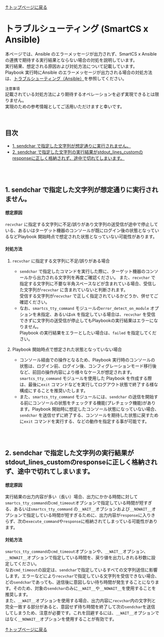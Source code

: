 
[↑トップページに戻る](../README.md)
<br>
# トラブルシューティング (SmartCS x Ansible)

本ページでは、Ansible のエラーメッセージが出力されず、SmartCS x Ansible の連携で期待する実行結果とならない場合の対処を説明しています。  
実行結果、想定される原因および対処方法について記載しています。  
Playbook 実行時にAnsible のエラーメッセージが出力される場合の対処方法は、[トラブルシューティング（Ansible）](./troubleshooting.md)を参照してください。  

`注意事項`  
記載されている対処方法により期待するオペレーションを必ず実現できるとは限りません。  
実現のための参考情報としてご活用いただけますと幸いです。  

<br>

## 目次
- [1. sendchar で指定した文字列が想定通りに実行されません。](./smartcsmoduletips.md#1-sendchar-で指定した文字列が想定通りに実行されません)
- [2. sendchar で指定した文字列の実行結果がstdout_lines_customのresponseに正しく格納されず、途中で切れてしまいます。](./smartcsmoduletips.md#2-sendchar-で指定した文字列の実行結果がstdout_lines_customのresponseに正しく格納されず途中で切れてしまいます)

<br>
<br>

## 1. sendchar で指定した文字列が想定通りに実行されません。
#### 想定原因
`recvchar` に指定する文字列に不足/誤りがあり文字列の送受信が途中で停止している、あるいはターゲット機器のコンソールが既にログイン後の状態となっているなどPlaybook 開始時点で想定された状態となっていない可能性があります。  

#### 対処方法
1. `recvchar` に指定する文字列に不足/誤りがある場合  
   - `sendchar` で指定したコマンドを実行した際に、ターゲット機器のコンソールから出力される文字列を再度ご確認ください。
また、`recvchar` で指定する文字列に不要な半角スペースなどが含まれている場合、受信した文字列が`recvchar` に含まれていないと判断されます。  
受信する文字列が`recvchar` で正しく指定されているかどうか、併せてご確認ください。  
   - なお、`smartcs_tty_command` モジュールの`error_detect_on_module` オプションを未指定、あるいは`ok` を指定している場合は、`recvchar` を受信できずに文字列の送受信が停止してもPlaybookの実行結果はエラーになりません。  
Playbook の実行結果をエラーとしたい場合は、`failed` を指定してください。

2. Playbook 開始時点で想定された状態となっていない場合  
   - コンソール経由での操作となるため、Playbook 実行時のコンソールの状態は、ログイン前、ログイン後、コンフィグレーションモード移行後など、前回の操作内容により様々なケースが想定されます。  
`smartcs_tty_command` モジュールを使用した Playbook を作成する際は、最後に`exit` コマンドなどを実行してログアウト状態で終了する様な構成にすることを推奨いたします。  
   - また、`smartcs_tty_command` モジュールには、`sendchar` の送信を開始する前にコンソールの状態をチェックする機能(プレチェック機能)があります。Playbook 開始時に想定したコンソール状態になっていない場合、`sendchar` を送信せずに終了する、コンソールを期待した状態に戻すために`exit` コマンドを実行する、などの動作を指定する事が可能です。  

<br>
<br>

## 2. sendchar で指定した文字列の実行結果がstdout_lines_customのresponseに正しく格納されず、途中で切れてしまいます。
#### 想定原因
実行結果の出力内容が多い（長い）場合、出力にかかる時間に対して`smartcs_tty_command`の`cmd_timeout`オプションで指定している時間が短すぎる、あるいは`smartcs_tty_command` の`__WAIT__`オプションおよび`__NOWAIT__`オプションで指定している時間が短すぎるために、出力内容が`response`に入りきらず、次の`execute_command`や`response`に格納されてしまっている可能性があります。

#### 対処方法
`smartcs_tty_command`の`cmd_timeout`オプションや、`__WAIT__`オプション、`__NOWAIT__`オプションで指定している時間を、戻り値を出力しきれる秒数に設定してください。<br>
なお`cmd_timeout`の設定は、`sendchar`で指定しているすべての文字列送信に影響します。エラーなどにより`recvchar`で指定している文字列を受信できない場合、どの`sendchar`であっても、送信後に意図しない待ち時間が発生することになります。そのため、対象の`sendchar`のみに`__WAIT__`や`__NOWAIT__`を使用することを推奨します。<br>
また、`__WAIT__`オプションを使用する場合、出力内容に`recvchar`内の文字列と完全一致する部分があると、意図せず待ち時間を終了して次の`sendchar`を送信してしまうため、注意が必要です。これを回避するには、`__WAIT__`オプションではなく`__NOWAIT__`オプションを使用することが有効です。<br>



[↑トップページに戻る](../README.md)
